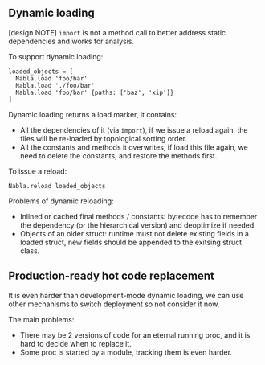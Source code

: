 ## Dynamic loading

[design NOTE] `import` is not a method call to better address static dependencies and works for analysis.

To support dynamic loading:

    loaded_objects = [
      Nabla.load 'foo/bar'
      Nabla.load './foo/bar'
      Nabla.load 'foo/bar' {paths: ['baz', 'xip']}
    ]

Dynamic loading returns a load marker, it contains:

- All the dependencies of it (via `import`), if we issue a reload again, the files will be re-loaded by topological sorting order.
- All the constants and methods it overwrites, if load this file again, we need to delete the constants, and restore the methods first.

To issue a reload:

    Nabla.reload loaded_objects

Problems of dynamic reloading:

- Inlined or cached final methods / constants: bytecode has to remember the dependency (or the hierarchical version) and deoptimize if needed.
- Objects of an older struct: runtime must not delete existing fields in a loaded struct, new fields should be appended to the exitsing struct class.

## Production-ready hot code replacement

It is even harder than development-mode dynamic loading, we can use other mechanisms to switch deployment so not consider it now.

The main problems:

- There may be 2 versions of code for an eternal running proc, and it is hard to decide when to replace it.
- Some proc is started by a module, tracking them is even harder.
